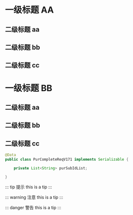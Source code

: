# 一级标题 AA

## 二级标题 aa

## 二级标题 bb

## 二级标题 cc

# 一级标题 BB

## 二级标题 aa

## 二级标题 bb

## 二级标题 cc


```java
@Data
public class PurCompleteReqV171 implements Serializable {

    private List<String> purSubIdList;

}
```


::: tip 提示
this is a tip
:::

::: warning 注意
this is a tip
:::

::: danger 警告
this is a tip
:::
